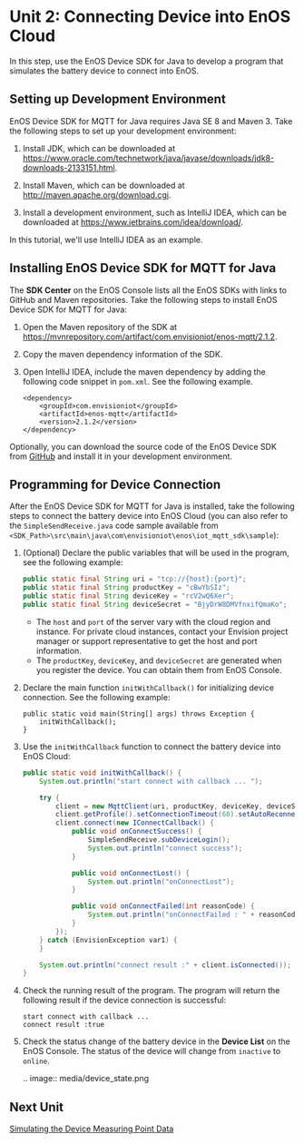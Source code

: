 # Unit 2: Connecting Device into EnOS Cloud

In this step, use the EnOS Device SDK for Java to develop a program that simulates the battery device to connect into EnOS.

## Setting up Development Environment

EnOS Device SDK for MQTT for Java requires Java SE 8 and Maven 3. Take the following steps to set up your development environment:

1. Install JDK, which can be downloaded at <https://www.oracle.com/technetwork/java/javase/downloads/jdk8-downloads-2133151.html>.

2. Install Maven, which can be downloaded at <http://maven.apache.org/download.cgi>.

3. Install a development environment, such as IntelliJ IDEA, which can be downloaded at <https://www.jetbrains.com/idea/download/>.

In this tutorial, we'll use IntelliJ IDEA as an example.

## Installing EnOS Device SDK for MQTT for Java

The **SDK Center** on the EnOS Console lists all the EnOS SDKs with links to GitHub and Maven repositories. Take the following steps to install EnOS Device SDK for MQTT for Java:

1. Open the Maven repository of the SDK at https://mvnrepository.com/artifact/com.envisioniot/enos-mqtt/2.1.2.

2. Copy the maven dependency information of the SDK.

3. Open IntelliJ IDEA, include the maven dependency by adding the following code snippet in `pom.xml`. See the following example.

   ```
   <dependency>
       <groupId>com.envisioniot</groupId>
       <artifactId>enos-mqtt</artifactId>
       <version>2.1.2</version>
   </dependency>
   ```

Optionally, you can download the source code of the EnOS Device SDK from [GitHub](https://github.com/EnvisionIot/enos-mqtt-java-sdk) and install it in your development environment.

## Programming for Device Connection

After the EnOS Device SDK for MQTT for Java is installed, take the following steps to connect the battery device into EnOS Cloud (you can also refer to the `SimpleSendReceive.java` code sample available from `<SDK_Path>\src\main\java\com\envisioniot\enos\iot_mqtt_sdk\sample`):

1. (Optional) Declare the public variables that will be used in the program, see the following example:

   ```java
   public static final String uri = "tcp://{host}:{port}";
   public static final String productKey = "cBwYbSIz";
   public static final String deviceKey = "rcV2wQ6Xer";
   public static final String deviceSecret = "BjyDrW8DMVfnxifQmaKo";
   ```

   - The `host` and `port` of the server vary with the cloud region and instance. For private cloud instances, contact your Envision project manager or support representative to get the host and port information.
   - The `productKey`, `deviceKey`, and `deviceSecret` are generated when you register the device. You can obtain them from EnOS Console.

3. Declare the main function `initWithCallback()` for initializing device connection. See the following example:

   ```
   public static void main(String[] args) throws Exception {
       initWithCallback();
   }
   ```

4. Use the `initWithCallback` function to connect the battery device into EnOS Cloud:

   ```java
   public static void initWithCallback() {
       System.out.println("start connect with callback ... ");

       try {
           client = new MqttClient(uri, productKey, deviceKey, deviceSecret);
           client.getProfile().setConnectionTimeout(60).setAutoReconnect(false);
           client.connect(new IConnectCallback() {
               public void onConnectSuccess() {
                   SimpleSendReceive.subDeviceLogin();
                   System.out.println("connect success");
               }

               public void onConnectLost() {
                   System.out.println("onConnectLost");
               }

               public void onConnectFailed(int reasonCode) {
                   System.out.println("onConnectFailed : " + reasonCode);
               }
           });
       } catch (EnvisionException var1) {
       }

       System.out.println("connect result :" + client.isConnected());
   }
   ```

5. Check the running result of the program. The program will return the following result if the device connection is successful:

   ```
   start connect with callback ...
   connect result :true
   ```

6. Check the status change of the battery device in the **Device List** on the EnOS Console. The status of the device will change from `inactive` to `online`.

   .. image:: media/device_state.png

## Next Unit

[Simulating the Device Measuring Point Data](simulating_data)

